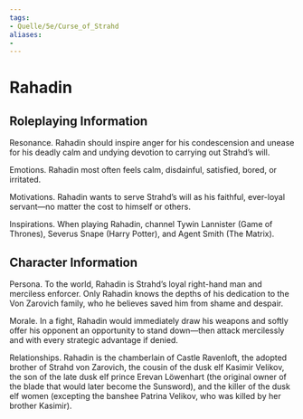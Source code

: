 ```yaml
---
tags:
- Quelle/5e/Curse_of_Strahd
aliases:
- 
---
```

# Rahadin 
## Roleplaying Information
Resonance. Rahadin should inspire anger for his condescension and unease for his deadly calm and undying devotion to carrying out Strahd’s will.

Emotions. Rahadin most often feels calm, disdainful, satisfied, bored, or irritated.

Motivations. Rahadin wants to serve Strahd’s will as his faithful, ever-loyal servant—no matter the cost to himself or others.

Inspirations. When playing Rahadin, channel Tywin Lannister (Game of Thrones), Severus Snape (Harry Potter), and Agent Smith (The Matrix).

## Character Information
Persona. To the world, Rahadin is Strahd’s loyal right-hand man and merciless enforcer. Only Rahadin knows the depths of his dedication to the Von Zarovich family, who he believes saved him from shame and despair.

Morale. In a fight, Rahadin would immediately draw his weapons and softly offer his opponent an opportunity to stand down—then attack mercilessly and with every strategic advantage if denied.

Relationships. Rahadin is the chamberlain of Castle Ravenloft, the adopted brother of Strahd von Zarovich, the cousin of the dusk elf Kasimir Velikov, the son of the late dusk elf prince Erevan Löwenhart (the original owner of the blade that would later become the Sunsword), and the killer of the dusk elf women (excepting the banshee Patrina Velikov, who was killed by her brother Kasimir).